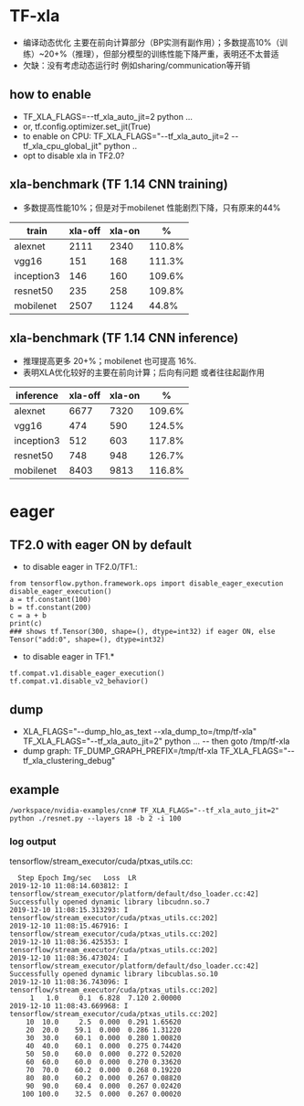 # TF-xla
- 编译动态优化 主要在前向计算部分（BP实测有副作用）；多数提高10%（训练）~20+%（推理），但部分模型的训练性能下降严重，表明还不太普适
- 欠缺：没有考虑动态运行时 例如sharing/communication等开销

## how to enable
- TF_XLA_FLAGS=--tf_xla_auto_jit=2 python ... 
- or, tf.config.optimizer.set_jit(True)
- to enable on CPU: TF_XLA_FLAGS="--tf_xla_auto_jit=2 --tf_xla_cpu_global_jit" python ..
- opt to disable xla in TF2.0?

## xla-benchmark (TF 1.14 CNN training)
- 多数提高性能10%；但是对于mobilenet 性能剧烈下降，只有原来的44%

| train   |xla-off | xla-on | % |
| ------- | ------ | ------ | ------ |
| alexnet | 2111   | 2340   | 110.8% |
| vgg16   | 151    | 168    | 111.3% |
| inception3 | 146   | 160   | 109.6% |
| resnet50   | 235    | 258    | 109.8%|
| mobilenet   | 2507    | 1124    | 44.8%|

## xla-benchmark (TF 1.14 CNN inference)
- 推理提高更多 20+%；mobilenet 也可提高 16%. 
- 表明XLA优化较好的主要在前向计算；后向有问题 或者往往起副作用

| inference   |xla-off | xla-on | % |
| ------- | ------ | ------ | ------ |
| alexnet | 6677   | 7320   | 109.6% |
| vgg16   | 474    | 590    | 124.5% |
| inception3 | 512   | 603   | 117.8% |
| resnet50   | 748    | 948    | 126.7%|
| mobilenet   | 8403    | 9813    | 116.8%|


# eager
## TF2.0 with eager ON by default
- to disable eager in TF2.0/TF1.:
```
from tensorflow.python.framework.ops import disable_eager_execution
disable_eager_execution()
a = tf.constant(100)
b = tf.constant(200)
c = a + b
print(c)
### shows tf.Tensor(300, shape=(), dtype=int32) if eager ON, else Tensor("add:0", shape=(), dtype=int32)
```
- to disable eager in TF1.*
```
tf.compat.v1.disable_eager_execution()
tf.compat.v1.disable_v2_behavior()
```

## dump
- XLA_FLAGS="--dump_hlo_as_text --xla_dump_to=/tmp/tf-xla" TF_XLA_FLAGS="--tf_xla_auto_jit=2" python ... 
-- then goto /tmp/tf-xla
- dump graph: TF_DUMP_GRAPH_PREFIX=/tmp/tf-xla TF_XLA_FLAGS="--tf_xla_clustering_debug"

## example
```/workspace/nvidia-examples/cnn# TF_XLA_FLAGS="--tf_xla_auto_jit=2" python ./resnet.py --layers 18 -b 2 -i 100```

### log output
tensorflow/stream_executor/cuda/ptxas_utils.cc:

```
  Step Epoch Img/sec   Loss  LR
2019-12-10 11:08:14.603812: I tensorflow/stream_executor/platform/default/dso_loader.cc:42] Successfully opened dynamic library libcudnn.so.7
2019-12-10 11:08:15.313293: I tensorflow/stream_executor/cuda/ptxas_utils.cc:202] 
2019-12-10 11:08:15.467916: I tensorflow/stream_executor/cuda/ptxas_utils.cc:202] 
2019-12-10 11:08:36.425353: I tensorflow/stream_executor/cuda/ptxas_utils.cc:202] 
2019-12-10 11:08:36.473024: I tensorflow/stream_executor/platform/default/dso_loader.cc:42] Successfully opened dynamic library libcublas.so.10
2019-12-10 11:08:36.743096: I tensorflow/stream_executor/cuda/ptxas_utils.cc:202] 
     1   1.0     0.1  6.828  7.120 2.00000
2019-12-10 11:08:43.669968: I tensorflow/stream_executor/cuda/ptxas_utils.cc:202] 
    10  10.0     2.5  0.000  0.291 1.65620
    20  20.0    59.1  0.000  0.286 1.31220
    30  30.0    60.1  0.000  0.280 1.00820
    40  40.0    60.1  0.000  0.275 0.74420
    50  50.0    60.0  0.000  0.272 0.52020
    60  60.0    60.0  0.000  0.270 0.33620
    70  70.0    60.2  0.000  0.268 0.19220
    80  80.0    60.2  0.000  0.267 0.08820
    90  90.0    60.4  0.000  0.267 0.02420
   100 100.0    32.5  0.000  0.267 0.00020




